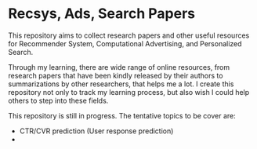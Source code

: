 # Recsys, Ads, Search Papers

This repository aims to collect research papers and other useful resources for Recommender System, Computational Advertising, and Personalized Search. 

Through my learning, there are wide range of online resources, from research papers that have been kindly released by their authors to summarizations by other researchers, that helps me a lot. I create this repository not only to track my learning process, but also wish I could help others to step into these fields. 

This repository is still in progress. The tentative topics to be cover are: 

* CTR/CVR prediction (User response prediction)
* 

